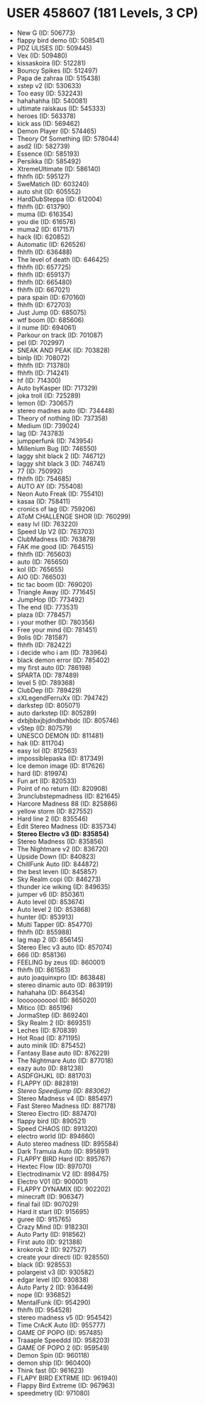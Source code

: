 # USER 458607 (181 Levels, 3 CP)

- New G (ID: 506773)
- flappy bird demo (ID: 508541)
- PDZ ULISES (ID: 509445)
- Vex (ID: 509480)
- kissaskoira (ID: 512281)
- Bouncy Spikes (ID: 512497)
- Papa de zahraa (ID: 515438)
- xstep v2 (ID: 530633)
- Too easy (ID: 532243)
- hahahahha (ID: 540081)
- ultimate raiskaus (ID: 545333)
- heroes (ID: 563378)
- kick ass (ID: 569462)
- Demon Player (ID: 574465)
- Theory Of Something (ID: 578044)
- asd2 (ID: 582739)
- Essence (ID: 585193)
- Persikka (ID: 585492)
- XtremeUltimate (ID: 586140)
- fhhfh (ID: 595127)
- SweMatich (ID: 603240)
- auto shit (ID: 605552)
- HardDubSteppa (ID: 612004)
- fhhfh (ID: 613790)
- muma (ID: 616354)
- you die (ID: 616576)
- muma2 (ID: 617157)
- hack (ID: 620852)
- Automatic (ID: 626526)
- fhhfh (ID: 636488)
- The level of death (ID: 646425)
- fhhfh (ID: 657725)
- fhhfh (ID: 659137)
- fhhfh (ID: 665480)
- fhhfh (ID: 667021)
- para spain (ID: 670160)
- fhhfh (ID: 672703)
- Just Jump (ID: 685075)
- wtf boom (ID: 685606)
- il nume (ID: 694061)
- Parkour on track (ID: 701087)
- pel (ID: 702997)
- SNEAK AND PEAK (ID: 703828)
- binlp (ID: 708072)
- fhhfh (ID: 713780)
- fhhfh (ID: 714241)
- hf (ID: 714300)
- Auto byKasper (ID: 717329)
- joka troll (ID: 725289)
- lemon (ID: 730657)
- stereo madnes auto (ID: 734448)
- Theory of nothing (ID: 737358)
- Medium (ID: 739024)
- lag (ID: 743783)
- jumpperfunk (ID: 743954)
- Millenium Bug (ID: 746550)
- laggy shit black 2 (ID: 746712)
- laggy shit black 3 (ID: 746741)
- 77 (ID: 750992)
- fhhfh (ID: 754685)
- AUTO AY (ID: 755408)
- Neon Auto Freak (ID: 755410)
- kasaa (ID: 758411)
- cronics of lag (ID: 759206)
- AToM CHALLENGE SHOR (ID: 760299)
- easy lvl (ID: 763220)
- Speed Up V2 (ID: 763703)
- ClubMadness (ID: 763879)
- FAK me good (ID: 764515)
- fhhfh (ID: 765603)
- auto (ID: 765650)
- kol (ID: 765655)
- AIO (ID: 766503)
- tic tac boom (ID: 769020)
- Triangle Away (ID: 771645)
- JumpHop (ID: 773492)
- The end (ID: 773531)
- plaza (ID: 778457)
- i  your mother (ID: 780356)
- Free your mind (ID: 781451)
- 9olis (ID: 781587)
- fhhfh (ID: 782422)
- i decide who i am (ID: 783964)
- black demon error (ID: 785402)
- my first auto (ID: 786198)
- SPARTA (ID: 787489)
- level 5 (ID: 789368)
- ClubDep (ID: 789429)
- xXLegendFerruXx (ID: 794742)
- darkstep (ID: 805071)
- auto darkstep (ID: 805289)
- dxbjbbxjbjdndbxhbdc (ID: 805746)
- vStep (ID: 807579)
- UNESCO DEMON (ID: 811481)
- hak (ID: 811704)
- easy lol (ID: 812563)
- impossiblepaska (ID: 817349)
- Ice demon image (ID: 817626)
- hard (ID: 819974)
- Fun art (ID: 820533)
- Point of no return (ID: 820908)
- 3runclubstepmadness (ID: 821645)
- Harcore Madness 88 (ID: 825886)
- yellow storm (ID: 827552)
- Hard line 2 (ID: 835546)
- Edit Stereo Madness (ID: 835734)
- **Stereo Electro v3 (ID: 835854)**
- Stereo Madness (ID: 835856)
- The Nightmare v2 (ID: 836720)
- Upside Down (ID: 840823)
- ChillFunk Auto (ID: 844872)
- the best leven (ID: 845857)
- Sky Realm copi (ID: 846273)
- thunder ice wiking (ID: 849635)
- jumper v6 (ID: 850361)
- Auto level (ID: 853674)
- Auto level 2 (ID: 853868)
- hunter (ID: 853913)
- Multi Tapper (ID: 854770)
- fhhfh (ID: 855988)
- lag map 2 (ID: 856145)
- Stereo Elec v3 auto (ID: 857074)
- 666 (ID: 858136)
- FEELING by zeus (ID: 860001)
- fhhfh (ID: 861563)
- auto joaquinxpro (ID: 863848)
- stereo dinamic auto (ID: 863919)
- hahahaha (ID: 864354)
- looooooooool (ID: 865020)
- Mitico (ID: 865196)
- JormaStep (ID: 869240)
- Sky Realm 2 (ID: 869351)
- Leches (ID: 870839)
- Hot Road (ID: 871195)
- auto minik (ID: 875452)
- Fantasy Base auto (ID: 876229)
- The Nightmare Auto (ID: 877018)
- eazy auto (ID: 881238)
- ASDFGHJKL (ID: 881703)
- FLAPPY (ID: 882819)
- *Stereo Speedjump (ID: 883062)*
- Stereo Madness v4 (ID: 885497)
- Fast Stereo Madness (ID: 887178)
- Stereo Electro (ID: 887470)
- flappy bird (ID: 890521)
- Speed CHAOS (ID: 891320)
- electro world (ID: 894660)
- Auto stereo madness (ID: 895584)
- Dark Tramuia Auto (ID: 895691)
- FLAPPY BIRD Hard (ID: 895767)
- Hextec Flow (ID: 897070)
- Electrodinamix V2 (ID: 898475)
- Electro V01 (ID: 900001)
- FLAPPY DYNAMIX (ID: 902202)
- minecraft (ID: 906347)
- final fail (ID: 907029)
- Hard it start (ID: 915695)
- guree (ID: 915765)
- Crazy Mind (ID: 918230)
- Auto Party (ID: 918562)
- First auto (ID: 921388)
- krokorok 2 (ID: 927527)
- create your directi (ID: 928550)
- black (ID: 928553)
- polargeist v3 (ID: 930582)
- edgar level (ID: 930838)
- Auto Party 2 (ID: 936449)
- nope (ID: 936852)
- MentalFunk (ID: 954290)
- fhhfh (ID: 954528)
- stereo madness v5 (ID: 954542)
- Time CrAcK Auto (ID: 955777)
- GAME OF POPO (ID: 957485)
- Traaaple Speeddd (ID: 958203)
- GAME OF POPO 2 (ID: 959549)
- Demon Spin (ID: 960118)
- demon ship (ID: 960400)
- Think fast (ID: 961623)
- FLAPY BIRD EXTRME (ID: 961940)
- Flappy Bird Extreme (ID: 967963)
- speedmetry (ID: 971080)
